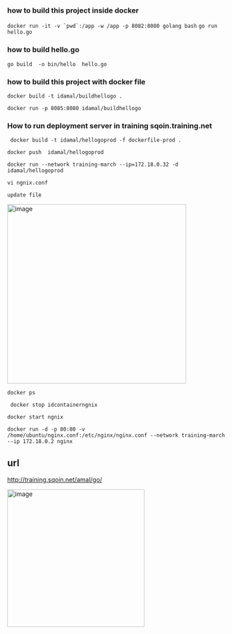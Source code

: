 ### how to build this project inside docker

`` docker run -it -v `pwd`:/app -w /app -p 8082:8080 golang bash ``
`go run hello.go`

### how to build hello.go

`go build  -o bin/hello  hello.go `

### how to build this project with docker file

`docker build -t idamal/buildhellogo . `

`docker run -p 8085:8080 idamal/buildhellogo`

### How to run deployment server in training sqoin.training.net

` docker build -t idamal/hellogoprod -f dockerfile-prod .`

`docker push  idamal/hellogoprod`

`docker run --network training-march --ip=172.18.0.32 -d idamal/hellogoprod `

`vi ngnix.conf`

`update file`

<img width="412" alt="image" src="https://user-images.githubusercontent.com/55437881/223271715-107006f1-0775-421f-8b31-0669fb500915.png">

`docker ps `

` docker stop idcontainerngnix`

`docker start ngnix`

`docker run -d -p 80:80 -v /home/ubuntu/nginx.conf:/etc/nginx/nginx.conf --network training-march --ip 172.18.0.2 nginx`
## url ##
http://training.sqoin.net/amal/go/

<img width="316" alt="image" src="https://user-images.githubusercontent.com/55437881/223273060-6d8d371f-97e0-47b7-86fd-94d7d08ceb64.png">


